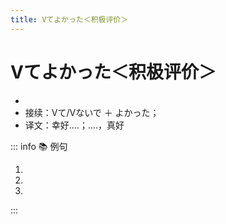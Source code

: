 ```yaml
---
title: Vてよかった＜积极评价＞
---
```

                
# Vてよかった＜积极评价＞

* <grammer-content sentence="意义：表示对`已经发生（或没有发生）`的事情的`积极评价`；" />
* 接续：Vて/Vないで ＋ よかった；
* 译文：幸好....；....，真好

::: info :books: 例句

1. <grammer-content id='2-01-12-0' sentence='[春節/しゅんせつ]を**[体験/たいけん]できてよかった**。' trans='能体验春节真是太好了。' />
2. <grammer-content id='2-01-12-1' sentence='とてもいい[映画/えいが]で、**[見/み]てよかった**と[思う/おもう]。' trans='非常好的电影，看完觉得很好。' />
3. <grammer-content id='2-01-12-2' sentence='この[本/ほん]を**[捨て/すて]ないでよかった**。' trans='幸好我没把这本书扔了。' />

:::
